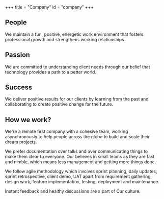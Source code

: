 +++
title = "Company"
id = "company"
+++
## People
We maintain a fun, positive, energetic work environment that fosters professional growth and strengthens working relationships.

## Passion
We are committed to understanding client needs through our belief that technology provides a path to a better world.


## Success
We deliver positive results for our clients by learning from the past and collaborating to create positive change for the future.



## How we work?

We're a remote first company with a cohesive team, working asynchronously to help people across the globe to build and scale their dream projects.

We prefer documentation over talks and over communicating things to make them clear to everyone. Our believes in small teams as they are fast and nimble, which means less management and getting more things done.

We follow agile methodology which involves sprint planning, daily updates, sprint retrospective, client demo, UAT apart from requirement gathering, design work, feature implementation, testing, deployment and maintenance.

Instant feedback and healthy discussions are a part of Our culture.